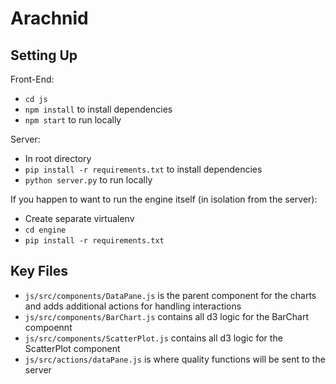 # Arachnid

## Setting Up

Front-End:
- `cd js`
- `npm install` to install dependencies
- `npm start` to run locally

Server:
- In root directory
- `pip install -r requirements.txt` to install dependencies
- `python server.py` to run locally

If you happen to want to run the engine itself (in isolation from the server):
- Create separate virtualenv
- `cd engine`
- `pip install -r requirements.txt`

## Key Files

- `js/src/components/DataPane.js` is the parent component for the charts and adds additional actions for handling interactions
- `js/src/components/BarChart.js` contains all d3 logic for the BarChart compoennt
- `js/src/components/ScatterPlot.js` contains all d3 logic for the ScatterPlot component
- `js/src/actions/dataPane.js` is where quality functions will be sent to the server 

